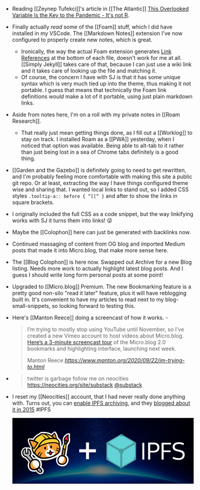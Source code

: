 - Reading [[Zeynep Tufekci]]'s article in [[The Atlantic]] [This Overlooked Variable Is the Key to the Pandemic - It's not R](https://www.theatlantic.com/health/archive/2020/09/k-overlooked-variable-driving-pandemic/616548/).
- Finally actually _read_ some of the [[Foam]] stuff, which I did have installed in my VSCode. The [[Markdown Notes]] extension I've now configured to properly create new notes, which is great.
	- Ironically, the way the actual Foam extension generates [Link References](https://foambubble.github.io/foam/link-reference-definitions) at the bottom of each file, doesn't work for me at all. [[Simply Jekyll]] takes care of that, because I can just use a wiki link and it takes care of looking up the file and matching it.
	- Of course, the concern I have with SJ is that it has some unique syntax which is very much tied up into the theme, thus making it not portable. I guess that means that technically the Foam link definitions *would* make a lot of it portable, using just plain markdown links.
- Aside from notes here, I'm on a roll with my private notes in [[Roam Research]].
	- That really just mean getting things done, as I fill out a [[Worklog]] to stay on track. I installed Roam as a [[PWA]] yesterday, when I noticed that option was available. Being able to alt-tab to it rather than just being lost in a sea of Chrome tabs definitely is a good thing.
- [[Garden and the Gazebo]] is definitely going to need to get rewritten, and I'm probably feeling more comfortable with making this site a public git repo. Or at least, extracting the way I have things configured theme wise and sharing that. I wanted local links to stand out, so I added CSS styles `.tooltip-a:: before { “[[“ }` and after to show the links in square brackets.
- I originally included the full CSS as a code snippet, but the way linkifying works with SJ it turns them into links! 😜
  
- Maybe the [[Colophon]] here can just be generated with backlinks now.
  
- Continued massaging of content from OG blog and imported Medium posts that made it into Micro.blog, that make more sense here.
  
- The [[Blog Colophon]] is here now. Swapped out Archive for a new Blog listing. Needs more work to actually highlight latest blog posts. And I guess I should write long form personal posts at some point!

- Upgraded to [[Micro.blog]] Premium. The new Bookmarking feature is a pretty good non-silo "read it later" feature, plus it will have reblogging built in. It's convenient to have my articles to read next to my blog-small-snippets, so looking forward to testing this.

- Here's [[Manton Reece]] doing a screencast of how it works.
		- <blockquote class="quoteback" data-title="" data-author="Manton Reece" data-avatar="https://micro.blog/manton/avatar.jpg" cite="https://www.manton.org/2020/09/22/im-trying-to.html"><p>I’m trying to mostly stop using YouTube until November, so I’ve created a new Vimeo account to host videos about Micro.blog. <a href="https://vimeo.com/460615873">Here’s a 3-minute screencast tour</a> of the Micro.blog 2.0 bookmarks and highlighting interface, launching next week.</p>
		  <footer>Manton Reece <cite><a href="https://www.manton.org/2020/09/22/im-trying-to.html">https://www.manton.org/2020/09/22/im-trying-to.html</a></cite></footer></blockquote><script src="https://micro.blog/quoteback.js"></script>
- > twitter is garbage follow me on neocities https://neocities.org/site/substack
  > [@substack](https://twitter.com/substack/status/1311534209027076096?s=20)
  
- I reset my [[Neocities]] account, that I had never really done anything with. Turns out, you can [enable IPFS archiving](https://neocities.org/distributed-web), and they [blogged about it in 2015](https://blog.neocities.org/blog/2015/09/08/its-time-for-the-distributed-web.html) #IPFS
  
  ![](../assets/2020/09/neocities-ipfs.jpg)